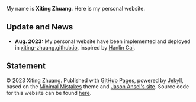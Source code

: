 
My name is **Xiting Zhuang**. Here is my personal website. 


## Update and News

 
- **Aug. 2023:** My personal website have been implemented and deployed in [xiting-zhuang.github.io](https://xiting-zhuang.github.io), inspired by [Hanlin Cai](https://github.com/GuangLun2000/GuangLun2000.github.io). 



## Statement

© 2023 Xiting Zhuang. Published with [GitHub Pages](https://pages.github.com/), powered by [Jekyll](https://jekyllrb.com/), based on the [Minimal Mistakes](https://mademistakes.com/) theme and [Jason Ansel's site](https://github.com/jansel/jansel.github.io). Source code for this website can be found [here](https://github.com/GuangLun2000/GuangLun2000.github.io).
